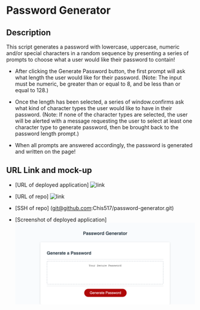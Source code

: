 # Password Generator

## Description
This script generates a password with lowercase, uppercase, numeric and/or special characters in a random sequence by presenting a series of prompts to choose what a user would like their password to contain!

* After clicking the Generate Password button, the first prompt will ask what length the user would like for their password. (Note: The input must be numeric, be greater than or equal to 8, and be less than or equal to 128.)

* Once the length has been selected, a series of window.confirms ask what kind of character types the user would like to have in their password. (Note: If none of the character types are selected, the user will be alerted with a message requesting the user to select at least one character type to generate password, then be brought back to the password length prompt.)

* When all prompts are answered accordingly, the password is generated and written on the page!

## URL Link and mock-up

* [URL of deployed application]
![link](https://chis517.github.io/password-generator/)

* [URL of repo]
![link](https://github.com/Chis517/password-generator.git)

* [SSH of repo]
(git@github.com:Chis517/password-generator.git)

* [Screenshot of deployed application]
![image](password-generator-image.png)